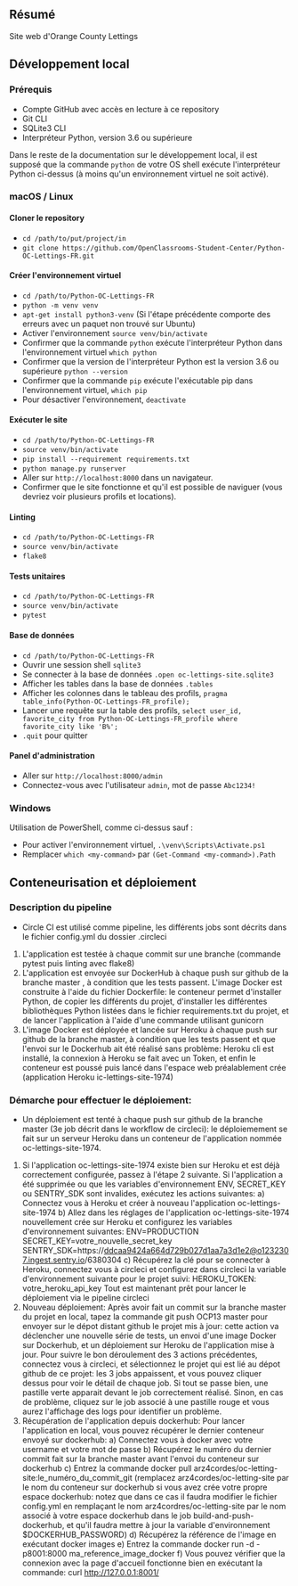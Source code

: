 ## Résumé

Site web d'Orange County Lettings

## Développement local

### Prérequis

- Compte GitHub avec accès en lecture à ce repository
- Git CLI
- SQLite3 CLI
- Interpréteur Python, version 3.6 ou supérieure

Dans le reste de la documentation sur le développement local, il est supposé que la commande `python` de votre OS shell exécute l'interpréteur Python ci-dessus (à moins qu'un environnement virtuel ne soit activé).

### macOS / Linux

#### Cloner le repository

- `cd /path/to/put/project/in`
- `git clone https://github.com/OpenClassrooms-Student-Center/Python-OC-Lettings-FR.git`

#### Créer l'environnement virtuel

- `cd /path/to/Python-OC-Lettings-FR`
- `python -m venv venv`
- `apt-get install python3-venv` (Si l'étape précédente comporte des erreurs avec un paquet non trouvé sur Ubuntu)
- Activer l'environnement `source venv/bin/activate`
- Confirmer que la commande `python` exécute l'interpréteur Python dans l'environnement virtuel
`which python`
- Confirmer que la version de l'interpréteur Python est la version 3.6 ou supérieure `python --version`
- Confirmer que la commande `pip` exécute l'exécutable pip dans l'environnement virtuel, `which pip`
- Pour désactiver l'environnement, `deactivate`

#### Exécuter le site

- `cd /path/to/Python-OC-Lettings-FR`
- `source venv/bin/activate`
- `pip install --requirement requirements.txt`
- `python manage.py runserver`
- Aller sur `http://localhost:8000` dans un navigateur.
- Confirmer que le site fonctionne et qu'il est possible de naviguer (vous devriez voir plusieurs profils et locations).

#### Linting

- `cd /path/to/Python-OC-Lettings-FR`
- `source venv/bin/activate`
- `flake8`

#### Tests unitaires

- `cd /path/to/Python-OC-Lettings-FR`
- `source venv/bin/activate`
- `pytest`

#### Base de données

- `cd /path/to/Python-OC-Lettings-FR`
- Ouvrir une session shell `sqlite3`
- Se connecter à la base de données `.open oc-lettings-site.sqlite3`
- Afficher les tables dans la base de données `.tables`
- Afficher les colonnes dans le tableau des profils, `pragma table_info(Python-OC-Lettings-FR_profile);`
- Lancer une requête sur la table des profils, `select user_id, favorite_city from
  Python-OC-Lettings-FR_profile where favorite_city like 'B%';`
- `.quit` pour quitter

#### Panel d'administration

- Aller sur `http://localhost:8000/admin`
- Connectez-vous avec l'utilisateur `admin`, mot de passe `Abc1234!`

### Windows

Utilisation de PowerShell, comme ci-dessus sauf :

- Pour activer l'environnement virtuel, `.\venv\Scripts\Activate.ps1` 
- Remplacer `which <my-command>` par `(Get-Command <my-command>).Path`

## Conteneurisation et déploiement

### Description du pipeline
- Circle CI est utilisé comme pipeline, les différents jobs sont décrits dans le fichier config.yml du dossier .circleci
1)  L'application est testée à chaque commit sur une branche (commande pytest puis linting avec flake8)
2)  L'application est envoyée sur DockerHub à chaque push sur github de la branche master , à condition que les tests passent.
    L'image Docker est construite à l'aide du fichier Dockerfile:
    le conteneur permet d'installer Python, de copier les différents du projet,
    d'installer les différentes bibliothèques Python listées dans le fichier requirements.txt du projet,
    et de lancer l'application à l'aide d'une commande utilisant gunicorn
3)  L'image Docker est déployée et lancée sur Heroku à chaque push sur github de la branche master, à condition que les tests passent
    et que l'envoi sur le Dockerhub ait été réalisé sans problème:
    Heroku cli est installé, la connexion à Heroku se fait avec un Token,
    et enfin le conteneur est poussé puis lancé dans l'espace web préalablement crée (application Heroku ic-lettings-site-1974)

### Démarche pour effectuer le déploiement:
- Un déploiement est tenté à chaque push sur github de la branche master (3e job décrit dans le workflow de circleci):
le déploiemement se fait sur un serveur Heroku dans un conteneur de l'application nommée oc-lettings-site-1974.
1) Si l'application oc-lettings-site-1974 existe bien sur Heroku et est déjà correctement configurée, passez à l'étape 2 suivante.
    Si l'application a été supprimée ou que les variables d'environnement ENV, SECRET_KEY ou SENTRY_SDK sont invalides, exécutez les actions suivantes:
      a) Connectez vous à Heroku et créer à nouveau l'application oc-lettings-site-1974
      b) Allez dans les réglages de l'application oc-lettings-site-1974 nouvellement crée sur Heroku et configurez les variables d'environnement suivantes:
        ENV=PRODUCTION
        SECRET_KEY=votre_nouvelle_secret_key
        SENTRY_SDK=https://ddcaa9424a664d729b027d1aa7a3d1e2@o1232307.ingest.sentry.io/6380304
      c) Récupérez la clé pour se connecter à Heroku, connectez vous à circleci et configurez dans circleci la variable d'environnement suivante pour le projet suivi:
        HEROKU_TOKEN: votre_heroku_api_key
    Tout est maintenant prêt pour lancer le déploiement via le pipeline circleci
2) Nouveau déploiement:
  Après avoir fait un commit sur la branche master du projet en local, tapez la commande git push OCP13 master pour envoyer sur le dépot distant github
  le projet mis à jour: cette action va déclencher une nouvelle série de tests, un envoi d'une image Docker sur Dockerhub, et un déploiement sur Heroku
  de l'application mise à jour.
  Pour suivre le bon déroulement des 3 actions précédentes, connectez vous à circleci, et sélectionnez le projet qui est lié au dépot github de ce projet:
  les 3 jobs appaissent, et vous pouvez cliquer dessus pour voir le détail de chaque job. Si tout se passe bien, une pastille verte apparait
  devant le job correctement réalisé. Sinon, en cas de problème, cliquez sur le job associé à une pastille rouge
  et vous aurez l'affichage des logs pour identifier un problème.
3) Récupération de l'application depuis dockerhub:
  Pour lancer l'application en local, vous pouvez récupérer le dernier conteneur envoyé sur dockerhub:
  a) Connectez vous à docker avec votre username et votre mot de passe
  b) Récupérez le numéro du dernier commit fait sur la branche master avant l'envoi du conteneur sur dockerhub
  c) Entrez la commande docker pull arz4cordes/oc-letting-site:le_numéro_du_commit_git
  (remplacez arz4cordes/oc-letting-site par le nom du conteneur sur dockerhub si vous avez crée votre propre espace dockerhub:
  notez que dans ce cas il faudra modifier le fichier config.yml en remplaçant le nom arz4cordres/oc-letting-site par le nom associé à votre espace dockerhub
  dans le job build-and-push-dockerhub, et qu'il faudra mettre à jour la variable d'environnement $DOCKERHUB_PASSWORD)
  d) Récupérez la référence de l'image en exécutant docker images
  e) Entrez la commande docker run -d -p8001:8000 ma_reference_image_docker
  f) Vous pouvez vérifier que la connexion avec la page d'accueil fonctionne bien en exécutant la commande:
  curl http://127.0.0.1:8001/
